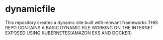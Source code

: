 # dynamicfile
This repository creates a dynamic site built with relevant frameworks 
THIS REPO CONTAINS A BASIC DYNAMIC FILE WORKING ON THE INTERNET 
EXPOSED USING KUBERNETES(AMAZON EKS AND DOCKER)
